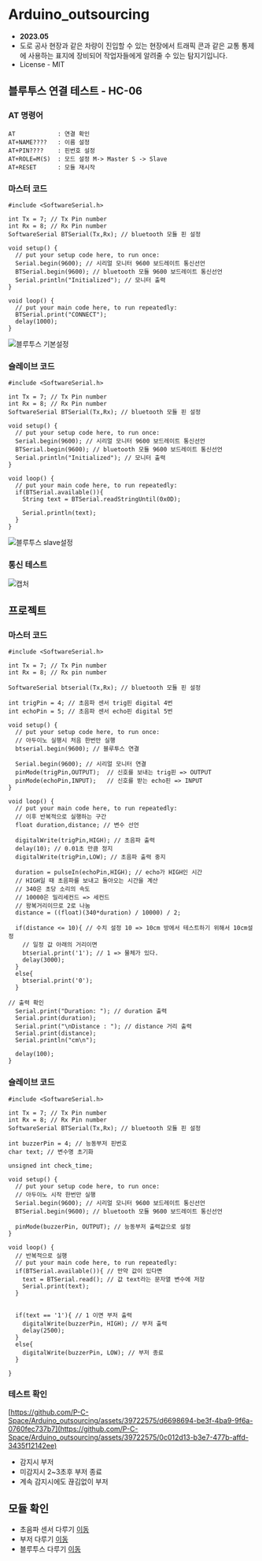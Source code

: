 # Arduino_outsourcing
* **2023.05**
* 도로 공사 현장과 같은 차량이 진입할 수 있는 현장에서 트래픽 콘과 같은 교통 통제에 사용하는 표지에 장비되어 작업자들에게 알려줄 수 있는 탐지기입니다.
* License - MIT
## 블루투스 연결 테스트 - HC-06
### AT 명령어
```
AT            : 연결 확인
AT+NAME????   : 이름 설정
AT+PIN????    : 핀번호 설정
AT+ROLE=M(S)  : 모드 설정 M-> Master S -> Slave
AT+RESET      : 모듈 재시작
```
### 마스터 코드
```
#include <SoftwareSerial.h>

int Tx = 7; // Tx Pin number
int Rx = 8; // Rx Pin number
SoftwareSerial BTSerial(Tx,Rx); // bluetooth 모듈 핀 설정

void setup() {
  // put your setup code here, to run once:
  Serial.begin(9600); // 시리얼 모니터 9600 보드레이트 통신선언
  BTSerial.begin(9600); // bluetooth 모듈 9600 보드레이트 통신선언
  Serial.println("Initialized"); // 모니터 출력
}

void loop() {
  // put your main code here, to run repeatedly:
  BTSerial.print("CONNECT");
  delay(1000);
}
```
![블루투스 기본설정](https://github.com/P-C-Space/Arduino_outsourcing/assets/39722575/a8a53c29-66a6-4930-b68b-448889fcccf2)
### 슬레이브 코드
```
#include <SoftwareSerial.h>

int Tx = 7; // Tx Pin number
int Rx = 8; // Rx Pin number
SoftwareSerial BTSerial(Tx,Rx); // bluetooth 모듈 핀 설정

void setup() {
  // put your setup code here, to run once:
  Serial.begin(9600); // 시리얼 모니터 9600 보드레이트 통신선언
  BTSerial.begin(9600); // bluetooth 모듈 9600 보드레이트 통신선언
  Serial.println("Initialized"); // 모니터 출력
}

void loop() {
  // put your main code here, to run repeatedly:
  if(BTSerial.available()){
    String text = BTSerial.readStringUntil(0x0D);

    Serial.println(text);
  }
}
```
![블루투스 slave설정](https://github.com/P-C-Space/Arduino_outsourcing/assets/39722575/e85fe292-d8c0-453d-8240-8d63e6b65e11)
### 통신 테스트
![캡처](https://github.com/P-C-Space/Arduino_outsourcing/assets/39722575/321e8996-32d8-410c-a34b-4215d84a897d)
## 프로젝트
### 마스터 코드
```
#include <SoftwareSerial.h>

int Tx = 7; // Tx Pin number
int Rx = 8; // Rx pin number

SoftwareSerial btserial(Tx,Rx); // bluetooth 모듈 핀 설정

int trigPin = 4; // 초음파 센서 trig핀 digital 4번
int echoPin = 5; // 초음파 센서 echo핀 digital 5번

void setup() {
  // put your setup code here, to run once:
  // 아두이노 실행시 처음 한번만 실행
  btserial.begin(9600); // 블루투스 연결
  
  Serial.begin(9600); // 시리얼 모니터 연결
  pinMode(trigPin,OUTPUT);  // 신호를 보내는 trig핀 => OUTPUT
  pinMode(echoPin,INPUT);   // 신호를 받는 echo핀 => INPUT
}

void loop() {
  // put your main code here, to run repeatedly:
  // 이후 반복적으로 실행하는 구간
  float duration,distance; // 변수 선언

  digitalWrite(trigPin,HIGH); // 초음파 출력
  delay(10); // 0.01초 만큼 정지
  digitalWrite(trigPin,LOW); // 초음파 출력 중지
  
  duration = pulseIn(echoPin,HIGH); // echo가 HIGH인 시간
  // HIGH일 때 초음파를 보내고 돌아오는 시간을 계산 
  // 340은 초당 소리의 속도 
  // 10000은 밀리세컨드 => 세컨드
  // 왕복거리이므로 2로 나눔
  distance = ((float)(340*duration) / 10000) / 2;

  if(distance <= 10){ // 수치 설정 10 => 10cm 방에서 테스트하기 위해서 10cm설정
    // 일정 값 아래의 거리이면
    btserial.print('1'); // 1 => 물체가 있다.
    delay(3000);
  }
  else{
    btserial.print('0');
  }

// 출력 확인
  Serial.print("Duration: "); // duration 출력
  Serial.print(duration);
  Serial.print("\nDistance : "); // distance 거리 출력
  Serial.print(distance);
  Serial.println("cm\n");

  delay(100);
}
```
### 슬레이브 코드
```
#include <SoftwareSerial.h>

int Tx = 7; // Tx Pin number
int Rx = 8; // Rx Pin number
SoftwareSerial BTSerial(Tx,Rx); // bluetooth 모듈 핀 설정

int buzzerPin = 4; // 능동부저 핀번호
char text; // 변수명 초기화

unsigned int check_time;

void setup() {
  // put your setup code here, to run once:
  // 아두이노 시작 한번만 실행
  Serial.begin(9600); // 시리얼 모니터 9600 보드레이트 통신선언
  BTSerial.begin(9600); // bluetooth 모듈 9600 보드레이트 통신선언
  
  pinMode(buzzerPin, OUTPUT); // 능동부저 출력값으로 설정
}

void loop() {
  // 반복적으로 실행
  // put your main code here, to run repeatedly:
  if(BTSerial.available()){ // 만약 값이 있다면
    text = BTSerial.read(); // 값 text라는 문자열 변수에 저장
    Serial.print(text);
  }


  if(text == '1'){ // 1 이면 부저 출력
    digitalWrite(buzzerPin, HIGH); // 부저 출력
    delay(2500);
  }
  else{
    digitalWrite(buzzerPin, LOW); // 부저 종료
  }
  
}
```
### 테스트 확인
[https://github.com/P-C-Space/Arduino_outsourcing/assets/39722575/d6698694-be3f-4ba9-9f6a-0760fec737b7](https://github.com/P-C-Space/Arduino_outsourcing/assets/39722575/0c012d13-b3e7-477b-affd-3435f12142ee)
* 감지시 부저
* 미감지시 2~3초후 부저 종료
* 계속 감지시에도 끊김없이 부저 
## 모듈 확인
* 초음파 센서 다루기 [이동](https://github.com/P-C-Space/Arduino_outsourcing/tree/main/%EC%B4%88%EC%9D%8C%ED%8C%8C)
* 부저 다루기 [이동](https://github.com/P-C-Space/Arduino_outsourcing/tree/main/%EB%B6%80%EC%A0%80)
* 블루투스 다루기 [이동](https://github.com/P-C-Space/Arduino_outsourcing/tree/main/%EB%B8%94%EB%A3%A8%ED%88%AC%EC%8A%A4)
